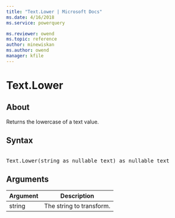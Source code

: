 ```yaml
---
title: "Text.Lower | Microsoft Docs"
ms.date: 4/16/2018
ms.service: powerquery

ms.reviewer: owend
ms.topic: reference
author: minewiskan
ms.author: owend
manager: kfile
---
```

# Text.Lower

  
## About  
Returns the lowercase of a text value.  
  
## Syntax

<pre> 
Text.Lower(string as nullable text) as nullable text  
</pre>
  
## Arguments  
  
|Argument|Description|  
|------------|---------------|  
|string|The string to transform.|  
  
